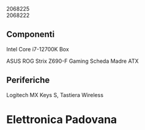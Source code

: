 2068225  
2068222  

## Componenti

Intel Core i7-12700K Box  

ASUS ROG Strix Z690-F Gaming Scheda Madre ATX  

## Periferiche

Logitech MX Keys S, Tastiera Wireless  

# Elettronica Padovana